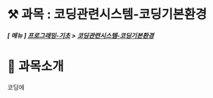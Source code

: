 ⚒ 과목 : 코딩관련시스템-코딩기본환경 
===
##### [ 메뉴 ] [프로그래밍-기초](../README.md) > [코딩관련시스템-코딩기본환경](./README.md)

# 📌 과목소개
코딩에